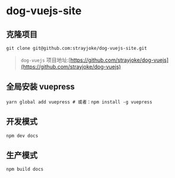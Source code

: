 # dog-vuejs-site

## 克隆项目
```
git clone git@github.com:strayjoke/dog-vuejs-site.git
```
>`dog-vuejs` 项目地址:[https://github.com/strayjoke/dog-vuejs](https://github.com/strayjoke/dog-vuejs)

## 全局安装 vuepress
```
yarn global add vuepress # 或者：npm install -g vuepress
```

## 开发模式
```
npm dev docs
```

## 生产模式
```
npm build docs
```


